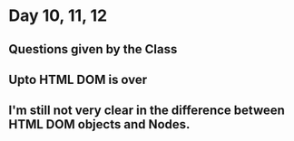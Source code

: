 # Day 10, 11, 12 

## Questions given by the Class

## Upto HTML DOM is over

## I'm still not very clear in the difference between HTML DOM objects and Nodes.